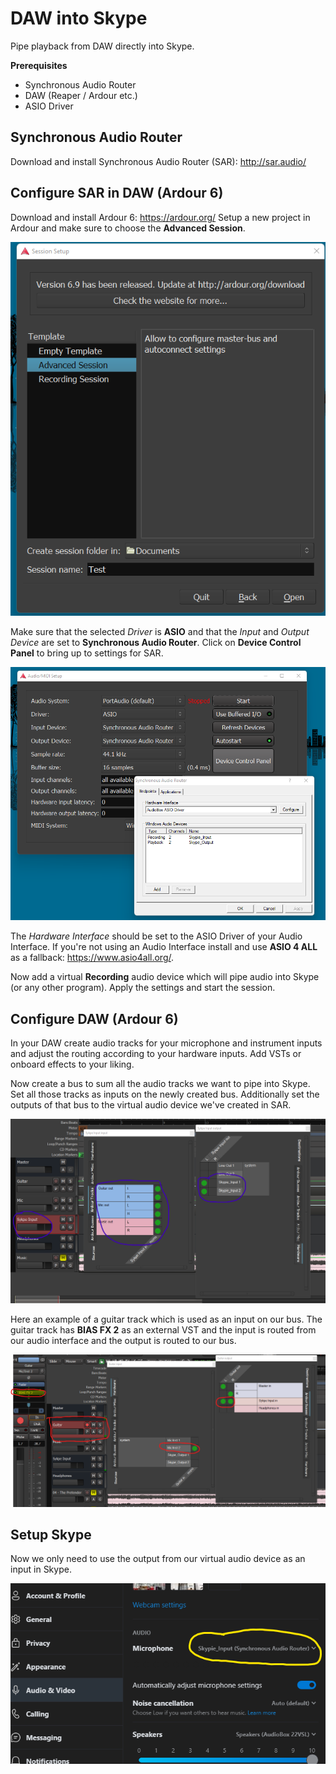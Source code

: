 # DAW into Skype
Pipe playback from DAW directly into Skype.

**Prerequisites**
- Synchronous Audio Router
- DAW (Reaper / Ardour etc.)
- ASIO Driver

## Synchronous Audio Router

Download and install Synchronous Audio Router (SAR): http://sar.audio/

## Configure SAR in DAW (Ardour 6)

Download and install Ardour 6: https://ardour.org/
Setup a new project in Ardour and make sure to choose the **Advanced Session**.

![enter image description here](https://raw.githubusercontent.com/dingbaat/daw-skype-setup/main/ardour-1.png)


Make sure that the selected *Driver* is **ASIO** and that the *Input* and *Output Device* are set to **Synchronous Audio Router**. Click on **Device Control Panel** to bring up to settings for SAR.


![enter image description here](https://raw.githubusercontent.com/dingbaat/daw-skype-setup/main/ardour-2.png)

The *Hardware Interface* should be set to the ASIO Driver of your Audio Interface. If you're not using an Audio Interface install and use **ASIO 4 ALL** as a fallback: https://www.asio4all.org/.

Now add a virtual **Recording** audio device which will pipe audio into Skype (or any other program). Apply the settings and start the session.

## Configure DAW (Ardour 6)
In your DAW create audio tracks for your microphone and instrument inputs and adjust the routing according to your hardware inputs. Add VSTs or onboard effects to your liking. 

Now create a bus to sum all the audio tracks we want to pipe into Skype. Set all those tracks as inputs on the newly created bus. Additionally set the outputs of that bus to the virtual audio device we've created in SAR.

![enter image description here](https://raw.githubusercontent.com/dingbaat/daw-skype-setup/main/ardour-5.png)


Here an example of a guitar track which is used as an input on our bus. The guitar track has **BIAS FX 2** as an external VST and the input is routed from our audio interface and the output is routed to our bus.

![enter image description here](https://raw.githubusercontent.com/dingbaat/daw-skype-setup/main/ardour-4.png)


## Setup Skype
Now we only need to use the output from our virtual audio device as an input in Skype.

![enter image description here](https://raw.githubusercontent.com/dingbaat/daw-skype-setup/main/ardour-6.png)
